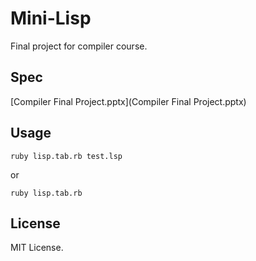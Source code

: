 # Mini-Lisp

Final project for compiler course.

## Spec

[Compiler Final Project.pptx](Compiler Final Project.pptx)

## Usage

    ruby lisp.tab.rb test.lsp
or

    ruby lisp.tab.rb

## License

MIT License.
